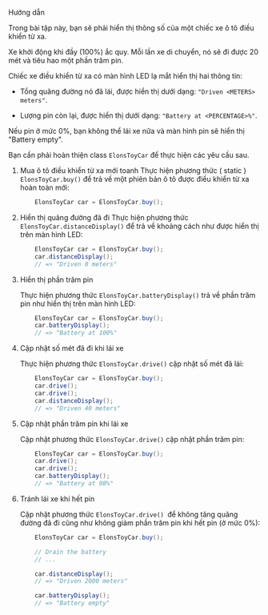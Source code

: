 Hướng dẫn

Trong bài tập này, bạn sẽ phải hiển thị thông số của một chiếc xe ô tô điều khiển từ xa.

Xe khởi động khi đầy (100%) ắc quy. Mỗi lần xe di chuyển, nó sẽ đi được 20 mét và tiêu hao một phần trăm pin.

Chiếc xe điều khiển từ xa có màn hình LED lạ mắt hiển thị hai thông tin:

   - Tổng quãng đường nó đã lái, được hiển thị dưới dạng: ``"Driven <METERS> meters"``.

   - Lượng pin còn lại, được hiển thị dưới dạng: ``"Battery at <PERCENTAGE>%"``.

Nếu pin ở mức 0%, bạn không thể lái xe nữa và màn hình pin sẽ hiển thị "Battery empty".

Bạn cần phải hoàn thiện class ``ElonsToyCar`` để thực hiện các yêu cầu sau.

1. Mua ô tô điều khiển từ xa mới toanh
    Thực hiện phương thức ( static ) ``ElonsToyCar.buy()`` để trả về một phiên bản ô tô được điều khiển từ xa hoàn toàn mới:

    ```Java
        ElonsToyCar car = ElonsToyCar.buy();
    ```

2. Hiển thị quãng đường đã đi
    Thực hiện phương thức ``ElonsToyCar.distanceDisplay()`` để trả về khoảng cách như được hiển thị trên màn hình LED:

    ```Java
        ElonsToyCar car = ElonsToyCar.buy();
        car.distanceDisplay();
        // => "Driven 0 meters"
    ```

3. Hiển thị phần trăm pin

    Thực hiện phương thức ``ElonsToyCar.batteryDisplay()`` trả về phần trăm pin như hiển thị trên màn hình LED:

    ```Java
        ElonsToyCar car = ElonsToyCar.buy();
        car.batteryDisplay();
        // => "Battery at 100%"
    ```

4. Cập nhật số mét đã đi khi lái xe

    Thực hiện phương thức ``ElonsToyCar.drive()`` cập nhật số mét đã lái:


    ```Java
        ElonsToyCar car = ElonsToyCar.buy();
        car.drive();
        car.drive();
        car.distanceDisplay();
        // => "Driven 40 meters"
    ```

5. Cập nhật phần trăm pin khi lái xe

    Cập nhật phương thức ``ElonsToyCar.drive()`` cập nhật phần trăm pin:

    ```Java
        ElonsToyCar car = ElonsToyCar.buy();
        car.drive();
        car.drive();
        car.batteryDisplay();
        // => "Battery at 98%"
    ```

6. Tránh lái xe khi hết pin

    Cập nhật phương thức ``ElonsToyCar.drive() ``để không tăng quãng đường đã đi cũng như không giảm phần trăm pin khi hết pin (ở mức 0%):

    ```Java
        ElonsToyCar car = ElonsToyCar.buy();

        // Drain the battery
        // ...

        car.distanceDisplay();
        // => "Driven 2000 meters"

        car.batteryDisplay();
        // => "Battery empty"
    ```
